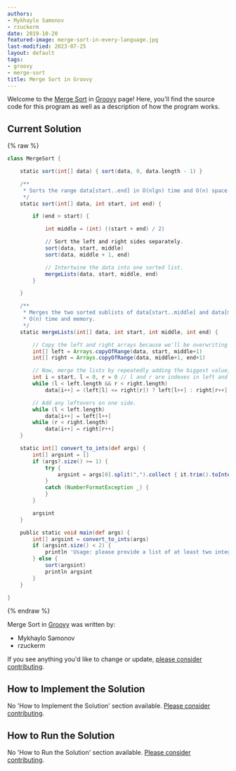 ```yaml
---
authors:
- Mykhaylo Samonov
- rzuckerm
date: 2019-10-20
featured-image: merge-sort-in-every-language.jpg
last-modified: 2023-07-25
layout: default
tags:
- groovy
- merge-sort
title: Merge Sort in Groovy
---
```


Welcome to the [Merge Sort](https://sampleprograms.io/projects/merge-sort) in [Groovy](https://sampleprograms.io/languages/groovy) page! Here, you'll find the source code for this program as well as a description of how the program works.

## Current Solution

{% raw %}

```groovy
class MergeSort {

    static sort(int[] data) { sort(data, 0, data.length - 1) }

    /**
     * Sorts the range data[start..end] in O(nlgn) time and O(n) space.
     */
    static sort(int[] data, int start, int end) {

        if (end > start) {

            int middle = (int) ((start + end) / 2)

            // Sort the left and right sides separately.
            sort(data, start, middle)
            sort(data, middle + 1, end)

            // Intertwine the data into one sorted list.
            mergeLists(data, start, middle, end)
        }

    }

    /**
     * Merges the two sorted sublists of data[start..middle] and data[middle+1..end].
     * O(n) time and memory.
     */
    static mergeLists(int[] data, int start, int middle, int end) {

        // Copy the left and right arrays because we'll be overwriting them.
        int[] left = Arrays.copyOfRange(data, start, middle+1)
        int[] right = Arrays.copyOfRange(data, middle+1, end+1)

        // Now, merge the lists by repeatedly adding the biggest value, from whichever list has it.
        int i = start, l = 0, r = 0 // l and r are indexes in left and right
        while (l < left.length && r < right.length)
            data[i++] = (left[l] <= right[r]) ? left[l++] : right[r++]

        // Add any leftovers on one side.
        while (l < left.length)
            data[i++] = left[l++]
        while (r < right.length)
            data[i++] = right[r++]
    }

    static int[] convert_to_ints(def args) {
        int[] argsint = []
        if (args?.size() >= 1) {
            try {
                argsint = args[0].split(",").collect { it.trim().toInteger() }
            }
            catch (NumberFormatException _) {
            }
        }

        argsint
    }

    public static void main(def args) {
        int[] argsint = convert_to_ints(args)
        if (argsint.size() < 2) {
            println 'Usage: please provide a list of at least two integers to sort in the format "1, 2, 3, 4, 5"'
        } else {
            sort(argsint) 
            println argsint
        }
    }

}
```

{% endraw %}

Merge Sort in [Groovy](https://sampleprograms.io/languages/groovy) was written by:

- Mykhaylo Samonov
- rzuckerm

If you see anything you'd like to change or update, [please consider contributing](https://github.com/TheRenegadeCoder/sample-programs).

## How to Implement the Solution

No 'How to Implement the Solution' section available. [Please consider contributing](https://github.com/TheRenegadeCoder/sample-programs-website).

## How to Run the Solution

No 'How to Run the Solution' section available. [Please consider contributing](https://github.com/TheRenegadeCoder/sample-programs-website).
